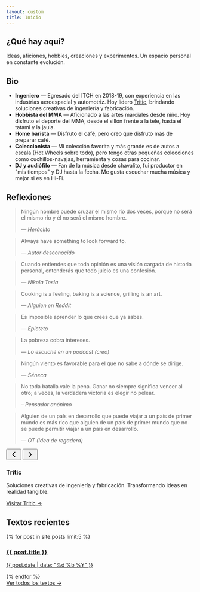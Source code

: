 ```yaml
---
layout: custom
title: Inicio
---
```


<section class="section">
  <h2>¿Qué hay aquí?</h2>
  <p>Ideas, aficiones, hobbies, creaciones y experimentos. Un espacio personal en constante evolución.</p>
</section>

<section class="section bio-section">
  <h2>Bio</h2>
  <ul class="bio-list">
    <li><strong>Ingeniero</strong> — Egresado del ITCH en 2018-19, con experiencia en las industrias aeroespacial y automotriz. Hoy lidero <a href="https://www.tritic3d.com" target="_blank" class="tritic-link">Tritic</a>, brindando soluciones creativas de ingeniería y fabricación.</li>
    <li><strong>Hobbista del MMA</strong> — Aficionado a las artes marciales desde niño. Hoy disfruto el deporte del MMA, desde el sillón frente a la tele, hasta el tatami y la jaula.</li>
    <li><strong>Home barista</strong> — Disfruto el café, pero creo que disfruto más de preparar café.</li>
    <li><strong>Coleccionista</strong> — Mi colección favorita y más grande es de autos a escala (Hot Wheels sobre todo), pero tengo otras pequeñas colecciones como cuchillos-navajas, herramienta y cosas para cocinar.</li>
    <li><strong>DJ y audiófilo</strong> — Fan de la música desde chavalito, fui productor en "mis tiempos" y DJ hasta la fecha. Me gusta escuchar mucha música y mejor si es en Hi-Fi.</li>  </ul>
</section>

<section class="section quotes-carousel-section">
  <h2>Reflexiones</h2>
  <div class="quotes-carousel">
    <div class="quotes-track">
      <div class="quote-item">
        <blockquote>
          <p>Ningún hombre puede cruzar el mismo río dos veces, porque no será el mismo río y él no será el mismo hombre.</p>
          <cite>— Heráclito</cite>
        </blockquote>
      </div>
      <div class="quote-item">
        <blockquote>
          <p>Always have something to look forward to.</p>
          <cite>— Autor desconocido</cite>
        </blockquote>
      </div>
      <div class="quote-item">
        <blockquote>
          <p>Cuando entiendes que toda opinión es una visión cargada de historia personal, entenderás que todo juicio es una confesión.</p>
          <cite>— Nikola Tesla</cite>
        </blockquote>
      </div>
      <div class="quote-item">
        <blockquote>
          <p>Cooking is a feeling, baking is a science, grilling is an art.</p>
          <cite>— Alguien en Reddit</cite>
        </blockquote>
      </div>
      <div class="quote-item">
        <blockquote>
          <p>Es imposible aprender lo que crees que ya sabes.</p>
          <cite>— Epicteto</cite>
        </blockquote>
      </div>
      <div class="quote-item">
        <blockquote>
          <p>La pobreza cobra intereses.</p>
          <cite>— Lo escuché en un podcast (creo)</cite>
        </blockquote>
      </div>
      <div class="quote-item">
        <blockquote>
          <p>Ningún viento es favorable para el que no sabe a dónde se dirige.</p>
          <cite>— Séneca</cite>
        </blockquote>
      </div>
      <div class="quote-item">
        <blockquote>
          <p>No toda batalla vale la pena. Ganar no siempre significa vencer al otro; a veces, la verdadera victoria es elegir no pelear.</p>
          <cite>– Pensador anónimo</cite>
        </blockquote>
      </div>
      <div class="quote-item">
        <blockquote>
          <p>Alguien de un país en desarrollo que puede viajar a un país de primer mundo es más rico que alguien de un país de primer mundo que no se puede permitir viajar a un país en desarrollo.</p>
          <cite>— OT (Idea de regadera)</cite>
        </blockquote>
      </div>
    </div>
    <div class="quotes-navigation">
      <button class="carousel-nav prev" aria-label="Cita anterior">
        <svg xmlns="http://www.w3.org/2000/svg" width="24" height="24" viewBox="0 0 24 24" fill="none" stroke="currentColor" stroke-width="2" stroke-linecap="round" stroke-linejoin="round">
          <polyline points="15 18 9 12 15 6"></polyline>
        </svg>
      </button>
      <button class="carousel-nav next" aria-label="Siguiente cita">
        <svg xmlns="http://www.w3.org/2000/svg" width="24" height="24" viewBox="0 0 24 24" fill="none" stroke="currentColor" stroke-width="2" stroke-linecap="round" stroke-linejoin="round">
          <polyline points="9 18 15 12 9 6"></polyline>
        </svg>
      </button>
    </div>
  </div>
  <div class="carousel-dots"></div>
</section>

<script>
document.addEventListener('DOMContentLoaded', function() {
  const track = document.querySelector('.quotes-track');
  const items = document.querySelectorAll('.quote-item');
  const prevBtn = document.querySelector('.carousel-nav.prev');
  const nextBtn = document.querySelector('.carousel-nav.next');
  const dotsContainer = document.querySelector('.carousel-dots');
  
  let currentIndex = 0;
  let autoplayInterval;
  let isHovering = false;
  
  // Determinar cuántas citas mostrar según el ancho de pantalla
  function getItemsPerView() {
    if (window.innerWidth >= 1024) return 3;
    if (window.innerWidth >= 768) return 2;
    return 1;
  }
  
  // Crear indicadores de navegación
  function createDots() {
    dotsContainer.innerHTML = '';
    const itemsPerView = getItemsPerView();
    const totalPages = Math.ceil(items.length / itemsPerView);
    
    for (let i = 0; i < totalPages; i++) {
      const dot = document.createElement('button');
      dot.className = 'carousel-dot';
      dot.setAttribute('aria-label', `Ir a página ${i + 1} de citas`);
      if (i === 0) dot.classList.add('active');
      dot.addEventListener('click', () => goToIndex(i * itemsPerView));
      dotsContainer.appendChild(dot);
    }
  }
  
  // Actualizar indicadores activos
  function updateDots() {
    const dots = document.querySelectorAll('.carousel-dot');
    const itemsPerView = getItemsPerView();
    const currentPage = Math.floor(currentIndex / itemsPerView);
    
    dots.forEach((dot, index) => {
      dot.classList.toggle('active', index === currentPage);
    });
  }
  
  // Navegar a un índice específico
  function goToIndex(index) {
    const itemsPerView = getItemsPerView();
    const maxIndex = Math.max(0, items.length - itemsPerView);
    currentIndex = Math.max(0, Math.min(index, maxIndex));
    
    const itemWidth = items[0].offsetWidth;
    const offset = currentIndex * itemWidth;
    
    track.style.transform = `translateX(-${offset}px)`;
    updateDots();
  }
  
  // Navegación siguiente
  function next() {
    const itemsPerView = getItemsPerView();
    const maxIndex = Math.max(0, items.length - itemsPerView);
    
    if (currentIndex >= maxIndex) {
      goToIndex(0); // Volver al inicio
    } else {
      goToIndex(currentIndex + itemsPerView);
    }
  }
  
  // Navegación anterior
  function prev() {
    const itemsPerView = getItemsPerView();
    
    if (currentIndex <= 0) {
      goToIndex(Math.max(0, items.length - itemsPerView)); // Ir al final
    } else {
      goToIndex(currentIndex - itemsPerView);
    }
  }
  
  // Autoplay
  function startAutoplay() {
    if (!isHovering) {
      autoplayInterval = setInterval(next, 5000);
    }
  }
  
  function stopAutoplay() {
    clearInterval(autoplayInterval);
  }
  
  // Event listeners
  nextBtn.addEventListener('click', () => {
    next();
    stopAutoplay();
    startAutoplay();
  });
  
  prevBtn.addEventListener('click', () => {
    prev();
    stopAutoplay();
    startAutoplay();
  });
  
  // Pausar autoplay en hover
  const carousel = document.querySelector('.quotes-carousel');
  carousel.addEventListener('mouseenter', () => {
    isHovering = true;
    stopAutoplay();
  });
  
  carousel.addEventListener('mouseleave', () => {
    isHovering = false;
    startAutoplay();
  });
  
  // Soporte táctil para móviles
  let touchStartX = 0;
  let touchEndX = 0;
  
  track.addEventListener('touchstart', e => {
    touchStartX = e.changedTouches[0].screenX;
  }, false);
  
  track.addEventListener('touchend', e => {
    touchEndX = e.changedTouches[0].screenX;
    handleSwipe();
  }, false);
  
  function handleSwipe() {
    const swipeThreshold = 50;
    const diff = touchStartX - touchEndX;
    
    if (Math.abs(diff) > swipeThreshold) {
      if (diff > 0) {
        next(); // Swipe left
      } else {
        prev(); // Swipe right
      }
      stopAutoplay();
      startAutoplay();
    }
  }
  
  // Manejar redimensionamiento de ventana
  let resizeTimeout;
  window.addEventListener('resize', () => {
    clearTimeout(resizeTimeout);
    resizeTimeout = setTimeout(() => {
      createDots();
      goToIndex(0);
    }, 250);
  });
  
  // Inicializar
  createDots();
  startAutoplay();
});
</script>

<section class="section tritic-section">
  <div class="tritic-card">
    <div class="tritic-content">
      <h3>Tritic</h3>
      <p>Soluciones creativas de ingeniería y fabricación. Transformando ideas en realidad tangible.</p>
      <a href="https://www.tritic3d.com" target="_blank" class="tritic-cta">Visitar Tritic →</a>
    </div>
  </div>
</section>

<section class="section recent-posts-section">
  <h2>Textos recientes</h2>
  <div class="post-carousel">
    {% for post in site.posts limit:5 %}
    <div class="post-card" style="background-image: url('{{ post.image }}');">
      <a href="{{ post.url }}">
        <div class="overlay">
          <h3>{{ post.title }}</h3>
          <p>{{ post.date | date: "%d %b %Y" }}</p>
        </div>
      </a>
    </div>
    {% endfor %}
  </div>
  <a href="/textos" class="ver-todos">Ver todos los textos →</a>
</section>
